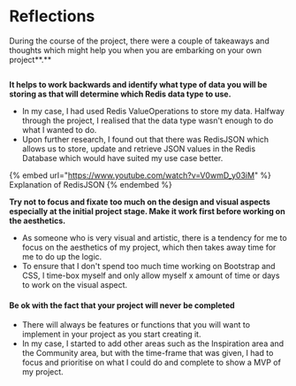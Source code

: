 # Reflections

During the course of the project, there were a couple of takeaways and thoughts which might help you when you are embarking on your own project**.**

<figure><img src="https://images.unsplash.com/photo-1518241353330-0f7941c2d9b5?crop=entropy&#x26;cs=tinysrgb&#x26;fm=jpg&#x26;ixid=MnwxOTcwMjR8MHwxfHNlYXJjaHw3fHxyZWZsZWN0aW9ufGVufDB8fHx8MTY2NDg1OTk1Mw&#x26;ixlib=rb-1.2.1&#x26;q=80" alt=""><figcaption></figcaption></figure>

**It helps to work backwards and identify what type of data you will be storing as that will determine which Redis data type to use.**&#x20;

* In my case, I had used Redis ValueOperations to store my data. Halfway through the project, I realised that the data type wasn't enough to do what I wanted to do.&#x20;
* Upon further research, I found out that there was RedisJSON which allows us to store, update and retrieve JSON values in the Redis Database which would have suited my use case better.&#x20;

{% embed url="https://www.youtube.com/watch?v=V0wmD_y03iM" %}
Explanation of RedisJSON
{% endembed %}

**Try not to focus and fixate too much on the design and visual aspects especially at the initial project stage. Make it work first before working on the aesthetics.**

* As someone who is very visual and artistic, there is a tendency for me to focus on the aesthetics of my project, which then takes away time for me to do up the logic.&#x20;
* To ensure that I don't spend too much time working on Bootstrap and CSS, I time-box myself and only allow myself x amount of time or days to work on the visual aspect.&#x20;

#### **Be ok with the fact that your project will never be completed**

* There will always be features or functions that you will want to implement in your project as you start creating it.&#x20;
* In my case, I started to add other areas such as the Inspiration area and the Community area, but with the time-frame that was given, I had to focus and prioritise on what I could do and complete to show a MVP of my project.
